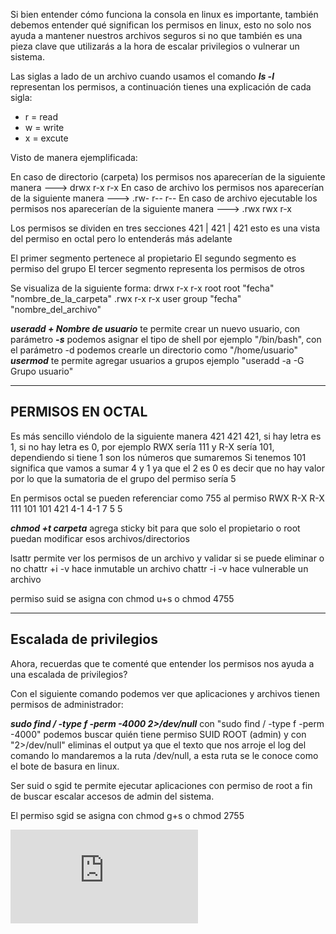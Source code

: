 Si bien entender cómo funciona la consola en linux es importante, también debemos entender qué significan los permisos en linux, esto no solo nos ayuda a mantener nuestros archivos seguros si no que también es una pieza clave que utilizarás a la hora de escalar privilegios o vulnerar un sistema.

Las siglas a lado de un archivo cuando usamos el comando __*ls -l*__ representan los permisos, a continuación tienes una explicación de cada sigla:

- r = read
- w = write
- x = excute 

Visto de manera ejemplificada:

En caso de directorio (carpeta) los permisos nos aparecerían de la siguiente manera ---> drwx r-x r-x
En caso de archivo los permisos nos aparecerían de la siguiente manera                    --->  .rw- r-- r--
En caso de archivo ejecutable los permisos nos aparecerían de la siguiente manera  --->  .rwx rwx r-x

Los permisos se dividen en tres secciones 421 | 421 | 421 esto es una vista del permiso en octal pero lo entenderás más adelante

El primer segmento pertenece al propietario 
El segundo segmento es permiso del grupo
El tercer segmento representa los permisos de otros

Se visualiza de la siguiente forma: 
drwx r-x r-x root root "fecha" "nombre_de_la_carpeta" 
.rwx r-x r-x user group "fecha" "nombre_del_archivo" 

*__useradd + Nombre de usuario__*  te permite crear un nuevo usuario, con parámetro *__-s__* podemos asignar el tipo de shell por ejemplo "/bin/bash", con el parámetro -d podemos crearle un directorio como "/home/usuario"
*__usermod__* te permite agregar usuarios a grupos ejemplo "useradd -a -G Grupo usuario"

------------------------------------------------------------------------------------
PERMISOS EN OCTAL
--------------------------------------------------------------------------------------------------------------------

Es más sencillo viéndolo de la siguiente manera 421 421 421, si hay letra es 1, si no hay letra es 0, por ejemplo RWX sería 111 y R-X sería 101, dependiendo si tiene 1 son los números que sumaremos
Si tenemos 101 significa que vamos a sumar 4 y 1 ya que el 2 es 0 es decir que no hay valor por lo que la sumatoria de el grupo del permiso sería 5

En permisos octal se pueden referenciar como 755 al permiso
RWX   R-X  R-X
111   101  101
421   4-1  4-1
 7     5    5

*__chmod +t carpeta__*  agrega sticky bit para que solo el propietario o root puedan modificar esos archivos/directorios

lsattr permite ver los permisos de un archivo y validar si se puede eliminar o no
chattr +i -v  hace inmutable un archivo
chattr -i -v  hace vulnerable un archivo

permiso suid se asigna con chmod u+s o chmod 4755 

------------------------------------------------------------------------------------
Escalada de privilegios
--------------------------------------------------------------------------------------------------------------------

Ahora, recuerdas que te comenté que entender los permisos nos ayuda a una escalada de privilegios?

Con el siguiente comando podemos ver que aplicaciones y archivos tienen permisos de administrador:

*__sudo find / -type f -perm -4000 2>/dev/null__* con "sudo find / -type f -perm -4000" podemos buscar quién tiene permiso SUID ROOT (admin) y con "2>/dev/null" eliminas el output ya que el texto que nos arroje el log del comando lo mandaremos a la ruta /dev/null, a esta ruta se le conoce como el bote de basura en linux.

Ser suid o sgid te permite ejecutar aplicaciones con permiso de root a fin de buscar escalar accesos de admin del sistema. 

El permiso sgid se asigna con chmod g+s o chmod 2755 

![Rutas y descriptores](https://github.com/ZLCube/CPTS/blob/main/CPTS/Rutas%20y%20descriptores.md)

